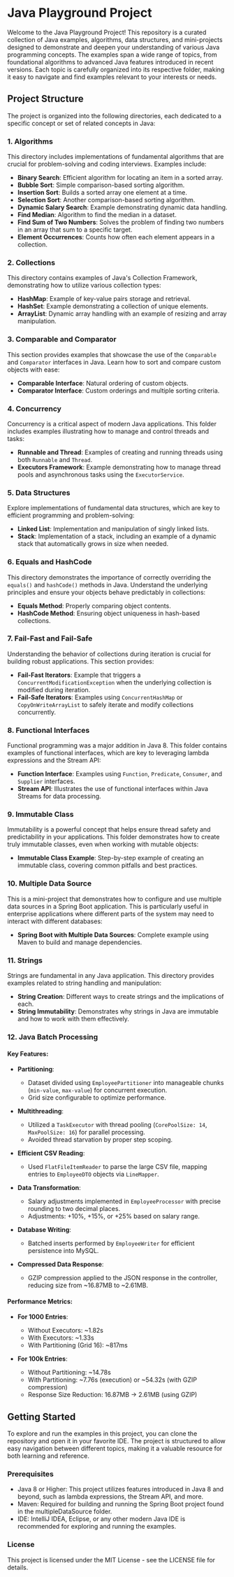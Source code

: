 # Java Playground Project

Welcome to the Java Playground Project! This repository is a curated collection of Java examples, algorithms, data structures, and mini-projects designed to demonstrate and deepen your understanding of various Java programming concepts. The examples span a wide range of topics, from foundational algorithms to advanced Java features introduced in recent versions. Each topic is carefully organized into its respective folder, making it easy to navigate and find examples relevant to your interests or needs.

## Project Structure

The project is organized into the following directories, each dedicated to a specific concept or set of related concepts in Java:

### 1. Algorithms
This directory includes implementations of fundamental algorithms that are crucial for problem-solving and coding interviews. Examples include:

- **Binary Search**: Efficient algorithm for locating an item in a sorted array.
- **Bubble Sort**: Simple comparison-based sorting algorithm.
- **Insertion Sort**: Builds a sorted array one element at a time.
- **Selection Sort**: Another comparison-based sorting algorithm.
- **Dynamic Salary Search**: Example demonstrating dynamic data handling.
- **Find Median**: Algorithm to find the median in a dataset.
- **Find Sum of Two Numbers**: Solves the problem of finding two numbers in an array that sum to a specific target.
- **Element Occurrences**: Counts how often each element appears in a collection.

### 2. Collections
This directory contains examples of Java's Collection Framework, demonstrating how to utilize various collection types:

- **HashMap**: Example of key-value pairs storage and retrieval.
- **HashSet**: Example demonstrating a collection of unique elements.
- **ArrayList**: Dynamic array handling with an example of resizing and array manipulation.

### 3. Comparable and Comparator
This section provides examples that showcase the use of the `Comparable` and `Comparator` interfaces in Java. Learn how to sort and compare custom objects with ease:

- **Comparable Interface**: Natural ordering of custom objects.
- **Comparator Interface**: Custom orderings and multiple sorting criteria.

### 4. Concurrency
Concurrency is a critical aspect of modern Java applications. This folder includes examples illustrating how to manage and control threads and tasks:

- **Runnable and Thread**: Examples of creating and running threads using both `Runnable` and `Thread`.
- **Executors Framework**: Example demonstrating how to manage thread pools and asynchronous tasks using the `ExecutorService`.

### 5. Data Structures
Explore implementations of fundamental data structures, which are key to efficient programming and problem-solving:

- **Linked List**: Implementation and manipulation of singly linked lists.
- **Stack**: Implementation of a stack, including an example of a dynamic stack that automatically grows in size when needed.

### 6. Equals and HashCode
This directory demonstrates the importance of correctly overriding the `equals()` and `hashCode()` methods in Java. Understand the underlying principles and ensure your objects behave predictably in collections:

- **Equals Method**: Properly comparing object contents.
- **HashCode Method**: Ensuring object uniqueness in hash-based collections.

### 7. Fail-Fast and Fail-Safe
Understanding the behavior of collections during iteration is crucial for building robust applications. This section provides:

- **Fail-Fast Iterators**: Example that triggers a `ConcurrentModificationException` when the underlying collection is modified during iteration.
- **Fail-Safe Iterators**: Examples using `ConcurrentHashMap` or `CopyOnWriteArrayList` to safely iterate and modify collections concurrently.

### 8. Functional Interfaces
Functional programming was a major addition in Java 8. This folder contains examples of functional interfaces, which are key to leveraging lambda expressions and the Stream API:

- **Function Interface**: Examples using `Function`, `Predicate`, `Consumer`, and `Supplier` interfaces.
- **Stream API**: Illustrates the use of functional interfaces within Java Streams for data processing.

### 9. Immutable Class
Immutability is a powerful concept that helps ensure thread safety and predictability in your applications. This folder demonstrates how to create truly immutable classes, even when working with mutable objects:

- **Immutable Class Example**: Step-by-step example of creating an immutable class, covering common pitfalls and best practices.

### 10. Multiple Data Source
This is a mini-project that demonstrates how to configure and use multiple data sources in a Spring Boot application. This is particularly useful in enterprise applications where different parts of the system may need to interact with different databases:

- **Spring Boot with Multiple Data Sources**: Complete example using Maven to build and manage dependencies.

### 11. Strings
Strings are fundamental in any Java application. This directory provides examples related to string handling and manipulation:

- **String Creation**: Different ways to create strings and the implications of each.
- **String Immutability**: Demonstrates why strings in Java are immutable and how to work with them effectively.

### 12. Java Batch Processing

#### Key Features:
- **Partitioning**:
    - Dataset divided using `EmployeePartitioner` into manageable chunks (`min-value`, `max-value`) for concurrent execution.
    - Grid size configurable to optimize performance.

- **Multithreading**:
    - Utilized a `TaskExecutor` with thread pooling (`CorePoolSize: 14`, `MaxPoolSize: 16`) for parallel processing.
    - Avoided thread starvation by proper step scoping.

- **Efficient CSV Reading**:
    - Used `FlatFileItemReader` to parse the large CSV file, mapping entries to `EmployeeDTO` objects via `LineMapper`.

- **Data Transformation**:
    - Salary adjustments implemented in `EmployeeProcessor` with precise rounding to two decimal places.
    - Adjustments: +10%, +15%, or +25% based on salary range.

- **Database Writing**:
    - Batched inserts performed by `EmployeeWriter` for efficient persistence into MySQL.

- **Compressed Data Response**:
    - GZIP compression applied to the JSON response in the controller, reducing size from ~16.87MB to ~2.61MB.

#### Performance Metrics:
- **For 1000 Entries**:
    - Without Executors: ~1.82s
    - With Executors: ~1.33s
    - With Partitioning (Grid 16): ~817ms

- **For 100k Entries**:
    - Without Partitioning: ~14.78s
    - With Partitioning: ~7.76s (execution) or ~54.32s (with GZIP compression)
    - Response Size Reduction: 16.87MB → 2.61MB (using GZIP)

## Getting Started

To explore and run the examples in this project, you can clone the repository and open it in your favorite IDE. The project is structured to allow easy navigation between different topics, making it a valuable resource for both learning and reference.

### Prerequisites
- Java 8 or Higher: This project utilizes features introduced in Java 8 and beyond, such as lambda expressions, the Stream API, and more.
- Maven: Required for building and running the Spring Boot project found in the multipleDataSource folder.
- IDE: IntelliJ IDEA, Eclipse, or any other modern Java IDE is recommended for exploring and running the examples.

### License
This project is licensed under the MIT License - see the LICENSE file for details.
